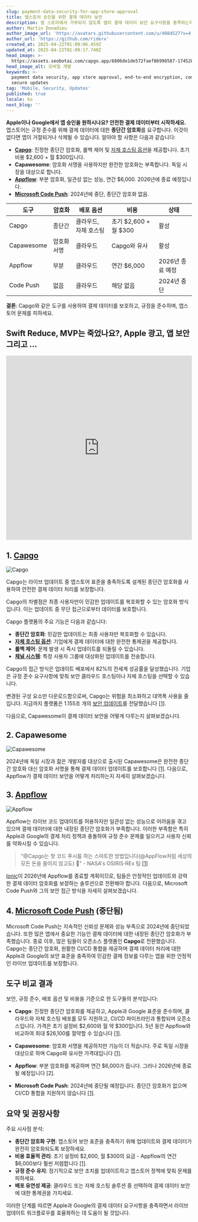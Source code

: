 ```yaml
---
slug: payment-data-security-for-app-store-approval
title: 앱스토어 승인을 위한 결제 데이터 보안
description: 앱 스토어에서 거부되지 않도록 앱이 결제 데이터 보안 요구사항을 충족하는지 확인하세요. 필수 도구와 규정 준수 표준에 대해 알아보세요.
author: Martin Donadieu
author_image_url: 'https://avatars.githubusercontent.com/u/4084527?v=4'
author_url: 'https://github.com/riderx'
created_at: 2025-04-22T01:09:06.459Z
updated_at: 2025-04-22T01:09:17.740Z
head_image: >-
  https://assets.seobotai.com/capgo.app/6806de1de572faef86998587-1745284157740.jpg
head_image_alt: 모바일 개발
keywords: >-
  payment data security, app store approval, end-to-end encryption, compliance,
  secure updates
tag: 'Mobile, Security, Updates'
published: true
locale: ko
next_blog: ''
---
```

**Apple이나 Google에서 앱 승인을 원하시나요? 안전한 결제 데이터부터 시작하세요.** 앱스토어는 규정 준수를 위해 결제 데이터에 대한 **종단간 암호화**를 요구합니다. 이것이 없다면 앱이 거절되거나 삭제될 수 있습니다. 알아야 할 사항은 다음과 같습니다:

-   **[Capgo](https://capgo.app/)**: 진정한 종단간 암호화, 롤백 제어 및 [자체 호스팅 옵션](https://capgo.app/blog/self-hosted-capgo/)을 제공합니다. 초기 비용 $2,600 + 월 $300입니다.
-   **Capawesome**: 암호화 서명을 사용하지만 완전한 암호화는 부족합니다. 독일 시장을 대상으로 합니다.
-   **[Appflow](https://ionic.io/appflow/live-updates)**: 부분 암호화, 일관성 없는 성능, 연간 $6,000. 2026년에 종료 예정입니다.
-   **[Microsoft Code Push](https://www.reddit.com/r/reactnative/comments/1dsorxn/end_of_appcenter_x_codepush_for_2025_march/)**: 2024년에 중단, 종단간 암호화 없음.

| **도구** | **암호화** | **배포 옵션** | **비용** | **상태** |
| --- | --- | --- | --- | --- |
| Capgo | 종단간 | 클라우드, 자체 호스팅 | 초기 $2,600 + 월 $300 | 활성 |
| Capawesome | 암호화 서명 | 클라우드 | Capgo와 유사 | 활성 |
| Appflow | 부분 | 클라우드 | 연간 $6,000 | 2026년 종료 예정 |
| Code Push | 없음 | 클라우드 | 해당 없음 | 2024년 중단 |

**결론**: Capgo와 같은 도구를 사용하여 결제 데이터를 보호하고, 규정을 준수하며, 앱스토어 문제를 피하세요.

## Swift Reduce, MVP는 죽었나요?, Apple 광고, 앱 보안 그리고 ...

<iframe src="https://www.youtube.com/embed/FsVbZftrPTQ" title="YouTube video player" frameborder="0" allow="accelerometer; autoplay; clipboard-write; encrypted-media; gyroscope; picture-in-picture; web-share" referrerpolicy="strict-origin-when-cross-origin" style="width: 100%; height: 500px;" allowfullscreen></iframe>

## 1. [Capgo](https://capgo.app/)

![Capgo](https://assets.seobotai.com/capgo.app/6806de1de572faef86998587/3963f7973abbc5791f2fae6e45924907.jpg)

Capgo는 라이브 업데이트 중 앱스토어 표준을 충족하도록 설계된 종단간 암호화를 사용하여 안전한 결제 데이터 처리를 보장합니다.

Capgo의 차별점은 최종 사용자만이 민감한 업데이트를 복호화할 수 있는 암호화 방식입니다. 이는 업데이트 중 무단 접근으로부터 데이터를 보호합니다.

Capgo 플랫폼의 주요 기능은 다음과 같습니다:

-   **종단간 암호화**: 민감한 업데이트는 최종 사용자만 복호화할 수 있습니다.
-   **[자체 호스팅 옵션](https://capgo.app/blog/self-hosted-capgo/)**: 기업에게 결제 데이터에 대한 완전한 통제권을 제공합니다.
-   **롤백 제어**: 문제 발생 시 즉시 업데이트를 되돌릴 수 있습니다.
-   **[채널 시스템](https://capgo.app/docs/plugin/cloud-mode/channel-system/)**: 특정 사용자 그룹에 대상화된 업데이트를 전송합니다.

Capgo의 접근 방식은 업데이트 배포에서 82%의 전세계 성공률을 달성했습니다. 기업은 규정 준수 요구사항에 맞춰 보안 클라우드 호스팅이나 자체 호스팅을 선택할 수 있습니다.

변경된 구성 요소만 다운로드함으로써, Capgo는 위험을 최소화하고 대역폭 사용을 줄입니다. 지금까지 플랫폼은 1.155조 개의 [보안 업데이트](https://capgo.app/docs/plugin/cloud-mode/hybrid-update/)를 전달했습니다 [\[1\]](https://capgo.app/).

다음으로, Capawesome이 결제 데이터 보안을 어떻게 다루는지 살펴보겠습니다.

## 2. Capawesome

![Capawesome](https://assets.seobotai.com/capgo.app/6806de1de572faef86998587/04d155e1ac3041660c0e8da59e2e54.jpg)

2024년에 독일 시장과 젊은 개발자를 대상으로 출시된 Capawesome은 완전한 종단간 암호화 대신 암호화 서명을 통해 결제 데이터 업데이트를 보호합니다 [\[1\]](https://capgo.app/). 다음으로, Appflow가 결제 데이터 보안을 어떻게 처리하는지 자세히 살펴보겠습니다.

## 3. [Appflow](https://ionic.io/appflow/live-updates)

![Appflow](https://assets.seobotai.com/capgo.app/6806de1de572faef86998587/f6bc7b408415ab449b606f457e137ee1.jpg)

Appflow는 라이브 코드 업데이트를 허용하지만 일관성 없는 성능으로 어려움을 겪고 있으며 결제 데이터에 대한 내장된 종단간 암호화가 부족합니다. 이러한 부족함은 특히 Apple과 Google의 결제 처리 정책과 충돌하여 규정 준수 문제를 일으키고 사용자 신뢰를 약화시킬 수 있습니다.

> "@Capgo는 핫 코드 푸시를 하는 스마트한 방법입니다(@AppFlow처럼 세상의 모든 돈을 들이지 않고도) 🙂" - NASA's OSIRIS‑REx 팀 [\[1\]](https://capgo.app/)

[Ionic](https://ionicframework.com/)이 2026년에 Appflow를 종료할 계획이므로, 팀들은 안정적인 업데이트와 강력한 결제 데이터 암호화를 보장하는 솔루션으로 전환해야 합니다. 다음으로, Microsoft Code Push와 그의 보안 접근 방식을 자세히 살펴보겠습니다.

## 4. [Microsoft Code Push](https://www.reddit.com/r/reactnative/comments/1dsorxn/end_of_appcenter_x_codepush_for_2025_march/) (중단됨)

Microsoft Code Push는 지속적인 신뢰성 문제와 성능 부족으로 2024년에 중단되었습니다. 또한 많은 앱에서 중요한 기능인 결제 데이터에 대한 내장된 종단간 암호화가 부족했습니다. 종료 이후, 많은 팀들이 오픈소스 플랫폼인 **Capgo**로 전환했습니다. Capgo는 종단간 암호화, 원활한 CI/CD 통합을 제공하며 결제 데이터 처리에 대한 Apple과 Google의 보안 표준을 충족하여 민감한 결제 정보를 다루는 앱을 위한 안정적인 라이브 업데이트를 보장합니다.

## 도구 비교 결과

보안, 규정 준수, 배포 옵션 및 비용을 기준으로 한 도구들의 분석입니다:

-   **Capgo**: 진정한 종단간 암호화를 제공하고, Apple과 Google 표준을 준수하며, 클라우드와 자체 호스팅 배포를 모두 지원하고, CI/CD 파이프라인과 통합되며 오픈소스입니다. 가격은 초기 설정비 $2,600와 월 약 $300입니다. 5년 동안 Appflow와 비교하여 최대 $26,100를 절약할 수 있습니다 [\[1\]](https://capgo.app/).

-   **Capawesome**: 암호화 서명을 제공하지만 기능이 더 적습니다. 주로 독일 시장을 대상으로 하며 Capgo와 유사한 가격대입니다 [\[1\]](https://capgo.app/).

-   **Appflow**: 부분 암호화를 제공하며 연간 $6,000가 듭니다. 그러나 2026년에 종료될 예정입니다 \[2\].

-   **Microsoft Code Push**: 2024년에 중단될 예정입니다. 종단간 암호화가 없으며 CI/CD 통합을 지원하지 않습니다 [\[1\]](https://capgo.app/).

## 요약 및 권장사항

주요 시사점 분석:

-   **종단간 암호화 구현**: 앱스토어 보안 표준을 충족하기 위해 업데이트와 결제 데이터가 완전히 암호화되도록 보장하세요.
-   **비용 효율적 관리**: 초기 설정비 $2,600, 월 $300의 요금 - Appflow의 연간 $6,000보다 훨씬 저렴합니다 [\[1\]](https://capgo.app/).
-   **규정 준수 유지**: 정기적으로 보안 조치를 업데이트하고 앱스토어 정책에 맞춰 문제를 피하세요.
-   **배포 유연성 제공**: 클라우드 또는 자체 호스팅 솔루션 중 선택하여 결제 데이터 보안에 대한 통제권을 가지세요.

이러한 단계를 따르면 Apple과 Google의 결제 데이터 요구사항을 충족하면서 라이브 업데이트 워크플로우를 효율화하는 데 도움이 될 것입니다.
